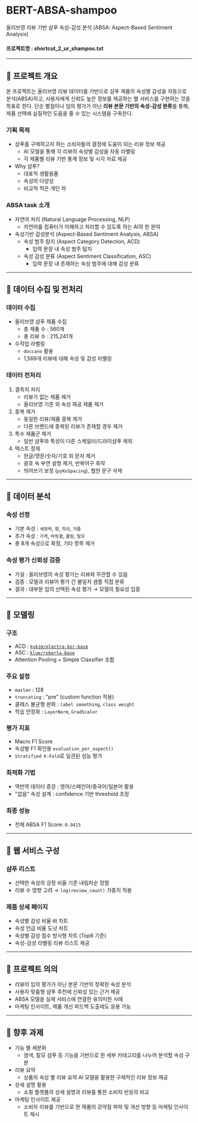 # BERT-ABSA-shampoo 
올리브영 리뷰 기반 샴푸 속성-감성 분석 (ABSA: Aspect-Based Sentiment Analysis)

#### 프로젝트명 : shortcut_2_ur_shampoo.txt

---

## 📌 프로젝트 개요  
본 프로젝트는 올리브영 리뷰 데이터를 기반으로 샴푸 제품의 속성별 감성을 자동으로 분석(ABSA)하고, 사용자에게 신뢰도 높은 정보를 제공하는 웹 서비스를 구현하는 것을 목표로 한다. 
단순 별점이나 임의 평가가 아닌 **리뷰 본문 기반의 속성-감성 분류**를 통해, 제품 선택에 실질적인 도움을 줄 수 있는 시스템을 구축한다. 

### 기획 목적 
- 샴푸를 구매하고자 하는 소비자들의 결정에 도움이 되는 리뷰 정보 제공
  - AI 모델을 통해 각 리뷰의 속성별 감성을 자동 라벨링
  - 각 제품별 리뷰 기반 통계 정보 및 시각 자료 제공
- Why 샴푸?
  - 대표적 생활용품
  - 속성의 다양성
  - 비교적 적은 개인 차
 
### ABSA task 소개 
- 자연어 처리 (Natural Language Processing, NLP)
  - 자연어를 컴퓨터가 이해하고 처리할 수 있도록 하는 AI의 한 분야
- 속성기반 감성분석 (Aspect-Based Sentiment Analysis, ABSA)
  - 속성 범주 탐지 (Aspect Category Detection, ACD)
    - 입력 문장 내 속성 범주 탐지
  - 속성 감성 분류 (Aspect Sentiment Classification, ASC)
    - 입력 문장 내 존재하는 속성 범주에 대해 감성 분류 

---

## 📌 데이터 수집 및 전처리

### 데이터 수집  
- 올리브영 샴푸 제품 수집  
  - 총 제품 수 : 560개  
  - 총 리뷰 수 : 215,241개  
- 수작업 라벨링  
  - `doccano` 활용  
  - 1,569개 리뷰에 대해 속성 및 감성 라벨링

### 데이터 전처리
1. 결측치 처리
   - 리뷰가 없는 제품 제거  
   - 올리브영 기준 외 속성 제공 제품 제거  
2. 중복 제거
   - 동일한 리뷰/제품 중복 제거  
   - 다른 브랜드에 중복된 리뷰가 존재할 경우 제거  
3. 특수 제품군 제거
   - 일반 샴푸와 특성이 다른 스케일러/드라이샴푸 제외  
4. 텍스트 정제
   - 한글/영문/숫자/기호 외 문자 제거  
   - 괄호 속 부연 설명 제거, 반복어구 축약  
   - 띄어쓰기 보정 (`pyKoSpacing`), 협찬 문구 삭제  

---

## 📌 데이터 분석

### 속성 선정
- 기본 속성 : `세정력`, `향`, `자극`, `거품`  
- 추가 속성 : `가격`, `머릿결`, `쿨링`, `탈모`  
- 총 8개 속성으로 확정, 기타 항목 제거

### 속성 평가 신뢰성 검증
- 가설 : 올리브영의 속성 평가는 리뷰와 무관할 수 있음  
- 검증 : 모델과 리뷰어 평가 간 불일치 샘플 직접 분류  
- 결과 : 대부분 임의 선택된 속성 평가 → 모델의 필요성 입증

---

## 📌 모델링

### 구조
- ACD : [`kykim/electra-kor-base`](https://huggingface.co/kykim/electra-kor-base)  
- ASC : [`klue/roberta-base`](https://huggingface.co/klue/roberta-base)  
- Attention Pooling + Simple Classifier 조합

### 주요 설정
- `maxlen` : 128  
- `truncating` : "pre" (custom function 적용)  
- 클래스 불균형 완화 : `label smoothing`, `class weight`  
- 학습 안정화 : `LayerNorm`, `GradScaler`  

### 평가 지표
- Macro F1 Score
- 속성별 F1 확인용 `evaluation_per_aspect()`  
- `Stratified K-Fold`로 일관된 성능 평가

### 최적화 기법
- 역번역 데이터 증강 : 영어/스페인어/중국어/일본어 활용  
- "없음" 속성 설계 : confidence 기반 threshold 조정

### 최종 성능  
- 전체 ABSA F1 Score: `0.9415`

---

## 📌 웹 서비스 구성

### 샴푸 리스트
- 선택한 속성의 긍정 비율 기준 내림차순 정렬
- 리뷰 수 영향 고려 → `log(review_count)` 가중치 적용

### 제품 상세 페이지
- 속성별 감성 비율 바 차트
- 속성 언급 비율 도넛 차트
- 속성별 감성 점수 방사형 차트 (Top6 기준)
- 속성-감성 라벨링 리뷰 리스트 제공

---

## 📌 프로젝트 의의
- 리뷰어 임의 평가가 아닌 본문 기반의 정확한 속성 분석
- 사용자 맞춤형 샴푸 추천에 신뢰성 있는 근거 제공
- ABSA 모델을 실제 서비스에 연결한 유의미한 사례
- 마케팅 인사이트, 제품 개선 피드백 도출에도 응용 가능

---

## 📌 향후 과제
- 기능 별 세분화
  - 염색, 탈모 샴푸 등 기능을 기반으로 한 세부 카테고리를 나누어 분석할 속성 구분
- 리뷰 요약
  - 상품의 속성 별 리뷰 요약 AI 모델을 활용한 구체적인 리뷰 정보 제공
- 상세 설명 활용
  - 쇼핑 플랫폼의 상세 설명과 리뷰를 통한 소비자 반응의 비교
- 마케팅 인사이트 제공
  - 소비자 리뷰를 기반으로 한 제품의 강약점 파악 및 개선 방향 등 마케팅 인사이트 제시 
